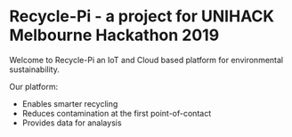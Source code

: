 # Recycle-Pi - a project for UNIHACK Melbourne Hackathon 2019

Welcome to Recycle-Pi an IoT and Cloud based platform for environmental sustainability.

Our platform:
- Enables smarter recycling
- Reduces contamination at the first point-of-contact
- Provides data for analaysis


